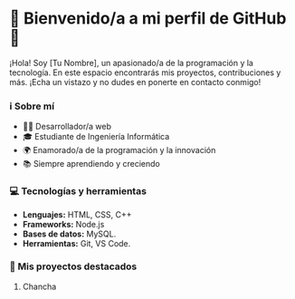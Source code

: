 # 🌟 Bienvenido/a a mi perfil de GitHub 🌟

¡Hola! Soy [Tu Nombre], un apasionado/a de la programación y la tecnología. En este espacio encontrarás mis proyectos, contribuciones y más. ¡Echa un vistazo y no dudes en ponerte en contacto conmigo!

### ℹ️ Sobre mí

- 👩‍💻 Desarrollador/a web
- 🎓 Estudiante de Ingeniería Informática
- 🌍 Enamorado/a de la programación y la innovación
- 📚 Siempre aprendiendo y creciendo

### 💻 Tecnologías y herramientas

- **Lenguajes:** HTML, CSS, C++
- **Frameworks:** Node.js
- **Bases de datos:** MySQL.
- **Herramientas:** Git, VS Code.

### 🚀 Mis proyectos destacados

1. Chancha
